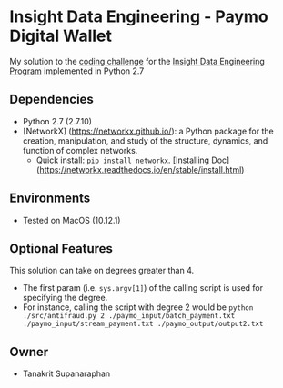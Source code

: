 Insight Data Engineering - Paymo Digital Wallet
===========================================================
My solution to the [coding challenge](https://github.com/InsightDataScience/digital-wallet) for the [Insight Data Engineering Program](http://insightdataengineering.com/) implemented in Python 2.7

## Dependencies 
- Python 2.7 (2.7.10)
- [NetworkX] (https://networkx.github.io/): a Python package for the creation, manipulation, and study of the structure, dynamics, and function of complex networks.
	- Quick install: `pip install networkx`. [Installing Doc] (https://networkx.readthedocs.io/en/stable/install.html)

##  Environments
- Tested on MacOS (10.12.1)

## Optional Features
This solution can take on degrees greater than 4. 

- The first param (i.e. `sys.argv[1]`) of the calling script is used for specifying the degree. 
- For instance, calling the script with degree 2 would be `python ./src/antifraud.py 2 ./paymo_input/batch_payment.txt ./paymo_input/stream_payment.txt ./paymo_output/output2.txt`

## Owner
- Tanakrit Supanaraphan